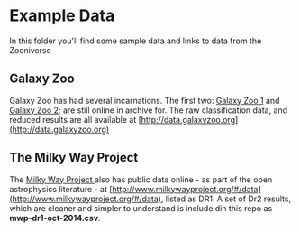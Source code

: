 # Example Data

In this folder you'll find some sample data and links to data from the Zooniverse

## Galaxy Zoo

Galaxy Zoo has had several incarnations. The first two: [Galaxy Zoo 1](http://zoo1.galaxyzoo.org) and [Galaxy Zoo 2](http://zoo2.galaxyzoo.org); are still online in archive for. The raw classification data, and reduced results are all available at [http://data.galaxyzoo.org](http://data.galaxyzoo.org)

## The Milky Way Project

The [Milky Way Project ](http://www.milkywayproject.org) also has public data online  - as part of the open astrophysics literature - at [http://www.milkywayproject.org/#/data](http://www.milkywayproject.org/#/data), listed as DR1. A set of Dr2 results, which are cleaner and simpler to understand is include din this repo as **mwp-dr1-oct-2014.csv**.